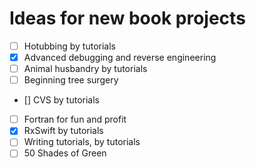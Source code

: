 # Ideas for new book projects

- [ ] Hotubbing by tutorials
- [x] Advanced debugging and reverse engineering
- [ ] Animal husbandry by tutorials
- [ ] Beginning tree surgery
- [] CVS by tutorials
- [ ] Fortran for fun and profit
- [x] RxSwift by tutorials
- [ ] Writing tutorials, by tutorials
- [ ] 50 Shades of Green  
